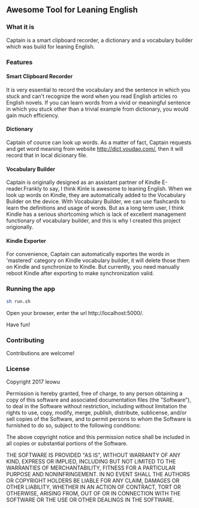 ## Awesome Tool for Leaning English

### What it is

Captain is a smart clipboard recorder, a dictionary and a vocabulary builder which was build for leaning English.

### Features

#### Smart Clipboard Recorder

It is very essential to record the vocabulary and the sentence in which you stuck and can't recognize the word when you read English articles ro English novels. If you can learn words from a vivid or meaningful sentence in which you stuck other than a trivial example from dictionary, you would gain much efficiency.

#### Dictionary

Captain of cource can look up words. As a matter of fact, Captain requests and get word meaning from website http://dict.youdao.com/, then it will record that in local dicionary file.

#### Vocabulary Builder

Captain is originally designed as an assistant partner of Kindle E-reader.Frankly to say, I think Kinle is awesome to leaning English. When we look up words on Kindle, they are automatically added to the Vocabulary Builder on the device. With Vocabulary Builder, we can use flashcards to learn the definitions and usage of words. But as a long term user, I think Kindle has a serious shortcoming which is lack of excellent management functionary of vocabulary builder, and this is why I created this project origionally.

#### Kindle Exporter

For convenience, Captain can automatically exportes the words in 'mastered' category on Kindle vocabulary builder, it will delete those them on Kindle and synchronize to Kindle. But currently, you need manually reboot Kindle after exporting to make synchronization valid.

### Running the app

```Bash 
sh run.sh
```

Open your browser, enter the url http://localhost:5000/. 

Have fun!

### Contributing

Contributions are welcome!

### License

Copyright 2017 leowu

Permission is hereby granted, free of charge, to any person obtaining a copy of this software and associated documentation files (the "Software"), to deal in the Software without restriction, including without limitation the rights to use, copy, modify, merge, publish, distribute, sublicense, and/or sell copies of the Software, and to permit persons to whom the Software is furnished to do so, subject to the following conditions:

The above copyright notice and this permission notice shall be included in all copies or substantial portions of the Software.

THE SOFTWARE IS PROVIDED "AS IS", WITHOUT WARRANTY OF ANY KIND, EXPRESS OR IMPLIED, INCLUDING BUT NOT LIMITED TO THE WARRANTIES OF MERCHANTABILITY, FITNESS FOR A PARTICULAR PURPOSE AND NONINFRINGEMENT. IN NO EVENT SHALL THE AUTHORS OR COPYRIGHT HOLDERS BE LIABLE FOR ANY CLAIM, DAMAGES OR OTHER LIABILITY, WHETHER IN AN ACTION OF CONTRACT, TORT OR OTHERWISE, ARISING FROM, OUT OF OR IN CONNECTION WITH THE SOFTWARE OR THE USE OR OTHER DEALINGS IN THE SOFTWARE.




